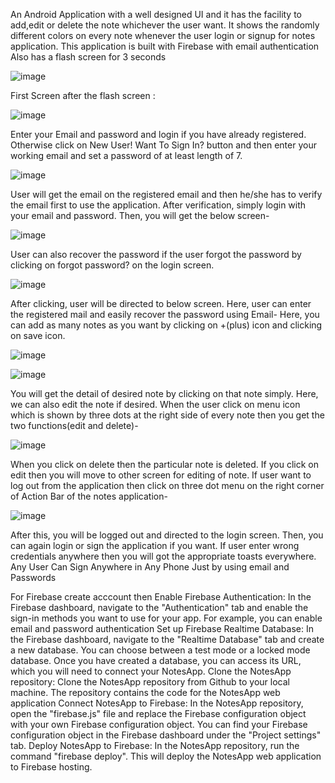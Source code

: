 An Android Application with a well designed UI and it has the facility to add,edit or delete the note whichever the user want. 
It shows the randomly different colors on every note whenever the user login or signup for notes application.
This application is built with Firebase with email authentication 
Also has a flash screen for 3 seconds


![image](https://user-images.githubusercontent.com/99835981/230466224-4f988b82-a5b0-4d47-8135-03565e1b5fca.png)


First Screen after the flash screen :


![image](https://user-images.githubusercontent.com/99835981/230467196-0a380a7d-45e9-427e-87fa-2f57b846c535.png)


Enter your Email and password and login if you have already registered. Otherwise click on New User! Want To Sign In? button and then 
enter your working email and set a password of at least length of 7.


![image](https://user-images.githubusercontent.com/99835981/230467533-c06be120-61ad-4fdc-8617-03d054ef4a19.png)


User will get the email on the registered email and then he/she has to verify the email first to use the application. 
After verification, simply login with your email and password. Then, you will get the below screen-


![image](https://user-images.githubusercontent.com/99835981/230471487-7db6e35b-1cfe-42ef-ad50-26d0c4da5bef.png)


User can also recover the password if the user forgot the password by clicking on forgot password? on the login screen. 


![image](https://user-images.githubusercontent.com/99835981/230471578-c70cd8d2-1037-4455-88b7-109452dc4fa0.png)


After clicking, user will be directed to below screen. Here, user can enter the registered mail and easily recover the password using Email-
Here, you can add as many notes as you want by clicking on +(plus) icon and clicking on save icon.


![image](https://user-images.githubusercontent.com/99835981/230471762-c42d600c-5ea4-4050-961d-24271362ac47.png)

![image](https://user-images.githubusercontent.com/99835981/230471862-c60dffd5-eefa-4b3b-a175-f0565d5848e4.png)


You will get the detail of desired note by clicking on that note simply. Here, we can also edit the note if desired.
When the user click on menu icon which is shown by three dots at the right side of every note then you get the two functions(edit and delete)-


![image](https://user-images.githubusercontent.com/99835981/230471932-10728de6-fbab-4c98-9da8-fbd150082860.png)


When you click on delete then the particular note is deleted.
If you click on edit then you will move to other screen for editing of note.
If user want to log out from the application then click on three dot menu on the right corner of Action Bar of the notes application-


![image](https://user-images.githubusercontent.com/99835981/230472234-05568c62-65ce-4724-86e9-33052e9d8c06.png)


After this, you will be logged out and directed to the login screen.
Then, you can again login or sign the application if you want. If user enter wrong credentials anywhere then you will got the appropriate toasts everywhere.
Any User Can Sign Anywhere in Any Phone Just by using email and Passwords
 
For Firebase create acccount then Enable Firebase Authentication: In the Firebase dashboard, navigate to the "Authentication" tab and enable the sign-in
methods you want to use for your app. For example, you can enable email and password authentication 
Set up Firebase Realtime Database: In the Firebase dashboard, navigate to the "Realtime Database" tab and create a new database. 
You can choose between a test mode or a locked mode database. Once you have created a database, you can access its URL, which you will need to connect your NotesApp.
Clone the NotesApp repository: Clone the NotesApp repository from Github to your local machine. The repository contains the code for the NotesApp web application
Connect NotesApp to Firebase: In the NotesApp repository, open the "firebase.js" file and replace the Firebase configuration object with your own 
Firebase configuration object. You can find your Firebase configuration object in the Firebase dashboard under the "Project settings" tab.
Deploy NotesApp to Firebase: In the NotesApp repository, run the command "firebase deploy". This will deploy the NotesApp web application to Firebase hosting.
